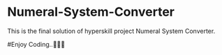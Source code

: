 # Numeral-System-Converter

This is the final solution of hyperskill project Numeral System Converter.

#Enjoy Coding..🌝🌝🌝
